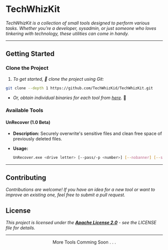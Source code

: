 # TechWhizKit

<em>TechWhizKit is a collection of small tools designed to perform various tasks. Whether you’re a developer, sysadmin, or just someone who loves tinkering with technology, these utilities can come in handy.</em>

---

## Getting Started

### Clone the Project

1. _To get started, 🔗 clone the project using Git:_

```bash
git clone --depth 1 https://github.com/TechWhizKid/TechWhizKit.git
```

- _Or, obtain individual binaries for each tool from [here](./bin)._ 🚀

### Available Tools

#### UnRecover (1.0 Beta)

- **Description:** Securely overwrite's sensitive files and clean free space of previously deleted files.

- **Usage:**
    ```bash
    UnRecover.exe <drive letter> [--pass/-p <number>] [--nobanner] [--suppress-warning/-s]
    ```

---

## Contributing

_Contributions are welcome! If you have an idea for a new tool or want to improve an existing one, feel free to submit a pull request._

## License

_This project is licensed under the **[Apache License 2.0](https://github.com/TechWhizKid/TechWhizKit/blob/main/LICENSE)** - see the LICENSE file for details._

---

<p align="center">More Tools Comming Soon . . .</p>
